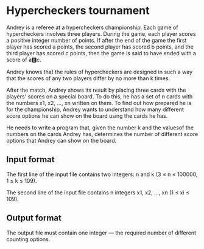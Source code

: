 # Hypercheckers tournament
Andrey is a referee at a hypercheckers championship. Each game of 
hypercheckers involves three players. During the game, each player scores a 
positive integer number of points. If after the end of the game the first 
player has scored a points, the second player has scored b points, and the 
third player has scored c points, then the game is said to have ended with 
a score of a:b:c.

Andrey knows that the rules of hypercheckers are designed in such a way 
that the scores of any two players differ by no more than k times.

After the match, Andrey shows its result by placing three cards with the 
players' scores on a special board. To do this, he has a set of n cards 
with the numbers x1, x2, …, xn written on them. To find out how prepared he 
is for the championship, Andrey wants to understand how many different 
score options he can show on the board using the cards he has.

He needs to write a program that, given the number k and the values ​​of 
the numbers on the cards Andrey has, determines the number of different 
score options that Andrey can show on the board.

## Input format
The first line of the input file contains two integers: n and k (3 ≤ n ≤ 
100000, 1 ≤ k ≤ 109).

The second line of the input file contains n integers x1, x2, …, xn (1 ≤ xi 
≤ 109).

## Output format
The output file must contain one integer — the required number of different 
counting options.